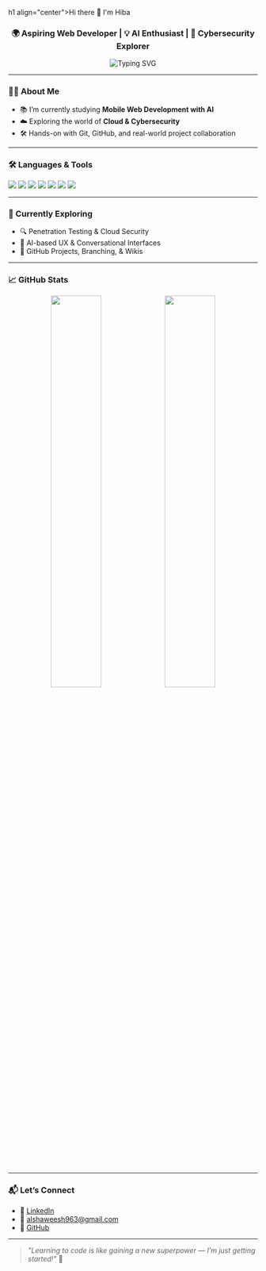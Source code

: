 h1 align="center">Hi there 👋 I'm Hiba</h1>
<h3 align="center">🌍 Aspiring Web Developer | 💡 AI Enthusiast | 🔐 Cybersecurity Explorer</h3>

<p align="center">
  <img src="https://readme-typing-svg.demolab.com?font=Fira+Code&duration=2500&pause=1000&color=2FD9C4&center=true&vCenter=true&width=435&lines=Welcome+to+my+GitHub!;Front-End+Dev+in+training+%E2%9C%8C%EF%B8%8F;Cloud+%26+Cybersecurity+on+my+radar+%F0%9F%94%8E;Exploring+AI+for+real-world+apps+%F0%9F%92%BB" alt="Typing SVG" />
</p>

---

### 👩‍💻 About Me

- 📚 I’m currently studying **Mobile Web Development with AI**  
- ☁️ Exploring the world of **Cloud & Cybersecurity**  
- 🛠️ Hands-on with Git, GitHub, and real-world project collaboration  

---

### 🛠️ Languages & Tools

<p align="left">
  <img src="https://img.shields.io/badge/HTML5-E34F26?style=for-the-badge&logo=html5&logoColor=white" />
  <img src="https://img.shields.io/badge/CSS3-1572B6?style=for-the-badge&logo=css3&logoColor=white" />
  <img src="https://img.shields.io/badge/JavaScript-F7DF1E?style=for-the-badge&logo=javascript&logoColor=black" />
  <img src="https://img.shields.io/badge/Node.js-339933?style=for-the-badge&logo=nodedotjs&logoColor=white" />
  <img src="https://img.shields.io/badge/Git-F05032?style=for-the-badge&logo=git&logoColor=white" />
  <img src="https://img.shields.io/badge/GitHub-181717?style=for-the-badge&logo=github&logoColor=white" />
  <img src="https://img.shields.io/badge/OpenAI-412991?style=for-the-badge&logo=openai&logoColor=white" />
</p>

---

### 🚀 Currently Exploring

- 🔍 Penetration Testing & Cloud Security  
- 🧠 AI-based UX & Conversational Interfaces  
- 📁 GitHub Projects, Branching, & Wikis

---

### 📈 GitHub Stats

<p align="center">
  <img src="https://github-readme-stats.vercel.app/api?username=hashah8873&show_icons=true&theme=tokyonight" width="45%" />
  <img src="https://github-readme-streak-stats.herokuapp.com/?user=hashah8873&theme=tokyonight" width="45%" />
</p>

---

### 📬 Let’s Connect

- 💼 [LinkedIn](https://www.linkedin.com/in/hiba-abo-shawish-806810352/)
- 📧 alshaweesh963@gmail.com
- 🐙 [GitHub](https://github.com/hashah8873)

---

> *"Learning to code is like gaining a new superpower — I’m just getting started!"* 💪